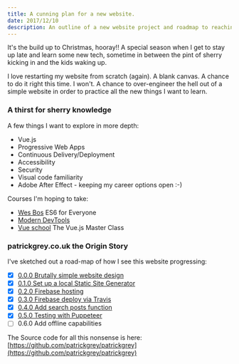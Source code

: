 ```yaml
---
title: A cunning plan for a new website.
date: 2017/12/10
description: An outline of a new website project and roadmap to reaching version 1.
---
```

It&#39;s the build up to Christmas, hooray!! A special season when I get to stay up late and learn some new tech, sometime in between the pint of sherry kicking in and the kids waking up.

I love restarting my website from scratch (again). A blank canvas. A chance to do it right this time. I won&#39;t. A chance to over-engineer the hell out of a simple website in order to practice all the new things I want to learn.

### A thirst for <span class="pg-strikethrough">sherry</span> knowledge

A few things I want to explore in more depth:

- Vue.js
- Progressive Web Apps
- Continuous Delivery/Deployment
- Accessibility
- Security
- Visual code familiarity
- Adobe After Effect - keeping my career options open :-)

Courses I'm hoping to take:

- [Wes Bos](http://wesbos.com/courses/) ES6 for Everyone
- [Modern DevTools](https://moderndevtools.com/)
- [Vue school](https://vueschool.io/courses/the-vuejs-master-class) The Vue.js Master Class

### patrickgrey.co.uk the Origin Story

I've sketched out a road-map of how I see this website progressing:

- [x] [0.0.0 Brutally simple website design](/2017/12/brutalist-website-design/)
- [x] [0.1.0 Set up a local Static Site Generator](/2017/12/hexo-static-site-generator-setup/)
- [x] [0.2.0 Firebase hosting](/2017/12/firebase-hosting/)
- [x] [0.3.0 Firebase deploy via Travis](/2017/12/travis-firebase-deploy/)
- [x] [0.4.0 Add search posts function](/2017/12/vue-search-posts/)
- [x] [0.5.0 Testing with Puppeteer](/2018/01/testing-with-puppeteer/)
- [ ] 0.6.0 Add offline capabilities

The Source code for all this nonsense is here: [https://github.com/patrickgrey/patrickgrey](https://github.com/patrickgrey/patrickgrey)
